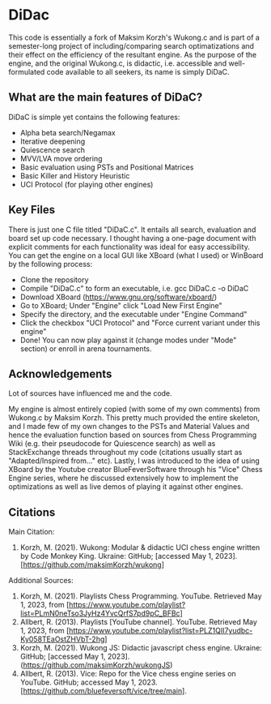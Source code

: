 # DiDac
This code is essentially a fork of Maksim Korzh's Wukong.c and is part of a semester-long project of  including/comparing search optimatizations and their effect on the efficiency of the resultant engine. As the purpose of the engine, and the original Wukong.c, is didactic, i.e. accessible and well-formulated code available to all seekers, its name is simply DiDaC.

## What are the main features of DiDaC?

DiDaC is simple yet contains the following features:

- Alpha beta search/Negamax
- Iterative deepening
- Quiescence search
- MVV/LVA move ordering
- Basic evaluation using PSTs and Positional Matrices
- Basic Killer and History Heuristic
- UCI Protocol (for playing other engines)

## Key Files

There is just one C file titled "DiDaC.c". It entails all search, evaluation and board set up code necessary. I thought having a one-page document with explicit comments for each functionality was ideal for easy accessibility. You can get the engine on a local GUI like XBoard (what I used) or WinBoard by the following process:

- Clone the repository
- Compile "DiDaC.c" to form an executable, i.e. gcc DiDaC.c -o DiDaC
- Download XBoard (https://www.gnu.org/software/xboard/)
- Go to XBoard; Under "Engine" click "Load New First Engine"
- Specify the directory, and the executable under "Engine Command"
- Click the checkbox "UCI Protocol" and "Force current variant under this engine"
- Done! You can now play against it (change modes under "Mode" section) or enroll in arena tournaments. 

## Acknowledgements

Lot of sources have influenced me and the code. 

My engine is almost entirely copied (with some of my own comments) from Wukong.c by Maksim Korzh. This pretty much provided the entire skeleton, and I made few of my own changes to the PSTs and Material Values and hence the evaluation function based on sources from Chess Programming Wiki (e.g. their pseudocode for Quiescence search) as well as StackExchange threads throughout my code (citations usually start as "Adapted/Inspired from..." etc). Lastly, I was introduced to the idea of using XBoard by the Youtube creator BlueFeverSoftware through his "Vice" Chess Engine series, where he discussed extensively how to implement the optimizations as well as live demos of playing it against other engines. 

## Citations

Main Citation:
1.  Korzh, M. (2021). Wukong: Modular & didactic UCI chess engine written by Code Monkey King. Ukraine: GitHub; [accessed May 1, 2023]. [https://github.com/maksimKorzh/wukong]

Additional Sources:
1. Korzh, M. (2021). Playlists Chess Programming. YouTube. Retrieved May 1, 2023, from [https://www.youtube.com/playlist?list=PLmN0neTso3JyHz4YvcQrfS7pd9pC_BFBc]
2. Allbert, R. (2013). Playlists [YouTube channel]. YouTube. Retrieved May 1, 2023, from [https://www.youtube.com/playlist?list=PLZ1QII7yudbc-Ky058TEaOstZHVbT-2hg]
3. Korzh, M. (2021). Wukong JS: Didactic javascript chess engine. Ukraine: GitHub; [accessed May 1, 2023]. (https://github.com/maksimKorzh/wukongJS)
4. Allbert, R. (2013). Vice: Repo for the Vice chess engine series on YouTube. GitHub; accessed May 1, 2023. [https://github.com/bluefeversoft/vice/tree/main].

